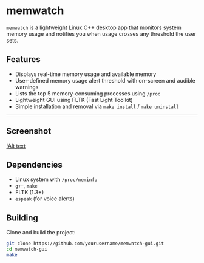 # memwatch

`memwatch` is a lightweight Linux C++ desktop app that monitors system memory usage and notifies you when usage crosses any threshold the user sets.

## Features

- Displays real-time memory usage and available memory
- User-defined memory usage alert threshold with on-screen and audible warnings
- Lists the top 5 memory-consuming processes using `/proc`
- Lightweight GUI using FLTK (Fast Light Toolkit)
- Simple installation and removal via `make install` / `make uninstall`

---

## Screenshot

[!Alt text](assets/MemWatchGUI.png?raw=true "Screenshot")

## Dependencies

- Linux system with `/proc/meminfo`
- `g++`, `make`
- FLTK (1.3+)
- `espeak` (for voice alerts)

## Building

Clone and build the project:

```bash
git clone https://github.com/yourusername/memwatch-gui.git
cd memwatch-gui
make
